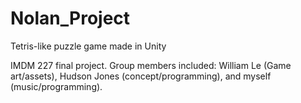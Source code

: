 # Nolan_Project
Tetris-like puzzle game made in Unity

IMDM 227 final project. Group members included: William Le (Game art/assets), Hudson Jones (concept/programming), and myself (music/programming).
